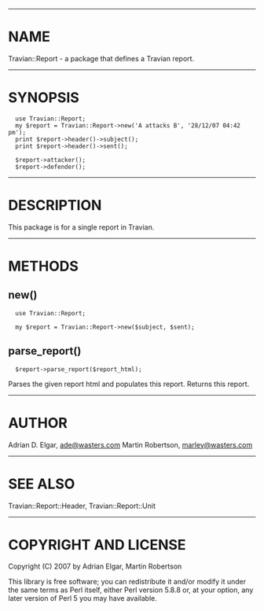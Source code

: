 
---

# NAME #

Travian::Report - a package that defines a Travian report.



---

# SYNOPSIS #
```
  use Travian::Report;
  my $report = Travian::Report->new('A attacks B', '28/12/07 04:42 pm');
  print $report->header()->subject();
  print $report->header()->sent();

  $report->attacker();
  $report->defender();
```


---

# DESCRIPTION #

This package is for a single report in Travian.



---

# METHODS #


## new() ##
```
  use Travian::Report;

  my $report = Travian::Report->new($subject, $sent);
```

## parse\_report() ##
```
  $report->parse_report($report_html);
```

Parses the given report html and populates this report. Returns this report.



---

# AUTHOR #

Adrian D. Elgar, <ade@wasters.com> Martin Robertson, <marley@wasters.com>



---

# SEE ALSO #

Travian::Report::Header, Travian::Report::Unit



---

# COPYRIGHT AND LICENSE #

Copyright (C) 2007 by Adrian Elgar, Martin Robertson

This library is free software; you can redistribute it and/or modify it under the same terms as Perl itself, either Perl version 5.8.8 or, at your option, any later version of Perl 5 you may have available.
